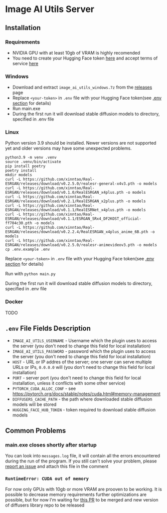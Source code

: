 # Image AI Utils Server
## Installation
### Requirements
- NVIDIA GPU with at least 10gb of VRAM is highly recomended
- You need to create your Hugging Face token [here](https://huggingface.co/docs/hub/security-tokens)
and accept terms of service [here](https://huggingface.co/CompVis/stable-diffusion-v1-4)

### Windows
- Download and extract `image_ai_utils_windows.7z` from the [releases](https://github.com/qweryty/image-ai-utils-server/releases) page
- Replace `<your-token>` in `.env` file with your Hugging Face token(see [.env section](#env-file-fields-description) for details)
- Run main.exe
- During the first run it will download stable diffusion models to directory, specified in .env file

### Linux
Python version 3.9 should be installed. Newer versions are not supported yet and older versions 
may have some unexpected problems.

```shell
python3.9 -m venv .venv
source .venv/bin/activate
pip install poetry
poetry install
mkdir models
curl -L https://github.com/xinntao/Real-ESRGAN/releases/download/v0.2.5.0/realesr-general-x4v3.pth -o models
curl -L https://github.com/xinntao/Real-ESRGAN/releases/download/v0.1.0/RealESRGAN_x4plus.pth -o models
curl -L https://github.com/xinntao/Real-ESRGAN/releases/download/v0.2.1/RealESRGAN_x2plus.pth -o models
curl -L https://github.com/xinntao/Real-ESRGAN/releases/download/v0.1.1/RealESRNet_x4plus.pth -o models
curl -L https://github.com/xinntao/Real-ESRGAN/releases/download/v0.1.1/ESRGAN_SRx4_DF2KOST_official-ff704c30.pth -o models
curl -L https://github.com/xinntao/Real-ESRGAN/releases/download/v0.2.2.4/RealESRGAN_x4plus_anime_6B.pth -o models
curl -L https://github.com/xinntao/Real-ESRGAN/releases/download/v0.2.5.0/realesr-animevideov3.pth -o models
cp .env.example .env
```

Replace `<your-token>` in `.env` file with your Hugging Face token(see [.env section](#env-file-fields-description) for details)

Run with `python main.py`

During the first run it will download stable diffusion models to directory, specified in .env file

### Docker
TODO

## `.env` File Fields Description
- `IMAGE_AI_UTILS_USERNAME` - Username which the plugin uses to access the server (you don't need to change this field for local installation)
- `IMAGE_AI_UTILS_PASSWORD` - password which the plugin uses to access the server (you don't need to change this field for local installation)
- `HOST` - URL or IP addres of the server; one server can serve multiple URLs or IPs, `0.0.0.0` will  (you don't need to change this field for local installation)
- `PORT` - server port (you don't need to change this field for local installation, unless it conflicts with some other service)
- `PYTORCH_CUDA_ALLOC_CONF` - see https://pytorch.org/docs/stable/notes/cuda.html#memory-management
- `DIFFUSERS_CACHE_PATH` - the path where downloaded stable diffusion models will be stored
- `HUGGING_FACE_HUB_TOKEN` - token required to download stable diffusion models

## Common Problems
### main.exe closes shortly after startup
You can look into `messages.log` file, it will contain all the errors encountered during the run of the program. If you still can't solve your problem, please [report an issue](https://github.com/qweryty/image-ai-utils-server/issues/new) and attach this file in the comment

### `RuntimeError: CUDA out of memory`
For now only GPUs with 10gb or more VRAM are prooven to be working. It is possible to decrease memory requirements further
optimizations are possible, but for now I'm waiting for [this PR](https://github.com/huggingface/diffusers/pull/366) to be 
merged and new version of diffusers library repo to be released
